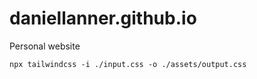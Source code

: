 # daniellanner.github.io
Personal website


```
npx tailwindcss -i ./input.css -o ./assets/output.css 
```
